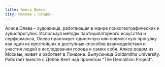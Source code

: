 ```yaml
---
title: Алиса Олева
city: Москва / Лондон
---
```


Алиса Олева – художница, работающая в жанре психогеографических и аудиопрогулок. Используя методы партиципаторного искусства и перформанса, Олева практикует одиночную или совместную прогулку как один из простейших и доступных способов взаимодействия и участия людей в исследовании города и самих себя. Алиса родом из Москвы, живет и работает в Лондоне. Выпускница Goldsmiths University. Работает вместе с Дебби Кент над проектом “The Demolition Project”.
